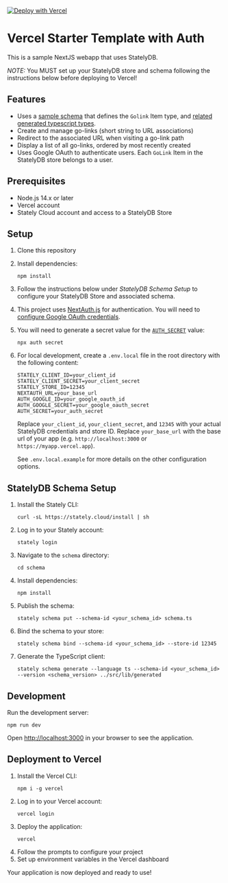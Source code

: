 [![Deploy with Vercel](https://vercel.com/button)](https://vercel.com/new/clone?repository-url=https%3A%2F%2Fgithub.com%2FStatelyCloud%2Fvercel-starter-template-auth&env=STATELY_STORE_ID,STATELY_CLIENT_SECRET,STATELY_CLIENT_SECRET,NEXTAUTH_URL,AUTH_SECRET,AUTH_GOOGLE_ID,AUTH_GOOGLE_SECRET&envDescription=API%20keys%20and%20Store%20configuration.&envLink=https%3A%2F%2Fdocs.stately.cloud%2Fguides%2Fconnect%2F&skippable-integrations=1)

# Vercel Starter Template with Auth

This is a sample NextJS webapp that uses StatelyDB.

*NOTE:* You MUST set up your StatelyDB store and schema following the instructions below before deploying to Vercel!

## Features

- Uses a [sample schema](./schema/schema.ts) that defines the `Golink` Item type, and [related generated typescript types](./src/lib/generated).
- Create and manage go-links (short string to URL associations)
- Redirect to the associated URL when visiting a go-link path
- Display a list of all go-links, ordered by most recently created
- Uses Google OAuth to authenticate users. Each `GoLink` Item in the StatelyDB store belongs to a user.

## Prerequisites

- Node.js 14.x or later
- Vercel account
- Stately Cloud account and access to a StatelyDB Store

## Setup

1. Clone this repository
2. Install dependencies:
   ```
   npm install
   ```
3. Follow the instructions below under _StatelyDB Schema Setup_ to configure your StatelyDB Store and associated schema.
4. This project uses [NextAuth.js](https://next-auth.js.org/) for authentication. You will need to [configure Google OAuth credentials](https://next-auth.js.org/providers/google).
5. You will need to generate a secret value for the [`AUTH_SECRET`](https://next-auth.js.org/configuration/options#nextauth_secret) value:
   ```
   npx auth secret
   ```
6. For local development, create a `.env.local` file in the root directory with the following content:
   ```
   STATELY_CLIENT_ID=your_client_id
   STATELY_CLIENT_SECRET=your_client_secret
   STATELY_STORE_ID=12345
   NEXTAUTH_URL=your_base_url
   AUTH_GOOGLE_ID=your_google_oauth_id
   AUTH_GOOGLE_SECRET=your_google_oauth_secret
   AUTH_SECRET=your_auth_secret
   ```
   Replace `your_client_id`, `your_client_secret`, and `12345` with your actual StatelyDB credentials and store ID.  Replace `your_base_url` with the base url of your app (e.g. `http://localhost:3000` or `https://myapp.vercel.app`).
   
   See `.env.local.example` for more details on the other configuration options.

## StatelyDB Schema Setup

1. Install the Stately CLI:
   ```
   curl -sL https://stately.cloud/install | sh
   ```
2. Log in to your Stately account:
   ```
   stately login
   ```
3. Navigate to the `schema` directory:
   ```
   cd schema
   ```
4. Install dependencies:
   ```
   npm install
   ```
5. Publish the schema:
   ```
   stately schema put --schema-id <your_schema_id> schema.ts
   ```
6. Bind the schema to your store:
   ```
   stately schema bind --schema-id <your_schema_id> --store-id 12345
   ```
7. Generate the TypeScript client:
   ```
   stately schema generate --language ts --schema-id <your_schema_id> --version <schema_version> ../src/lib/generated
   ```

## Development

Run the development server:

```
npm run dev
```

Open [http://localhost:3000](http://localhost:3000) in your browser to see the application.

## Deployment to Vercel

1. Install the Vercel CLI:
   ```
   npm i -g vercel
   ```
2. Log in to your Vercel account:
   ```
   vercel login
   ```
3. Deploy the application:
   ```
   vercel
   ```
4. Follow the prompts to configure your project
5. Set up environment variables in the Vercel dashboard

Your application is now deployed and ready to use!
